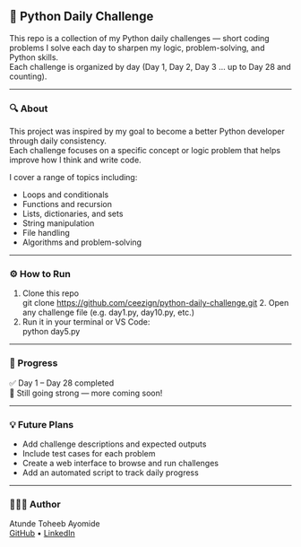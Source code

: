 ## 🐍 Python Daily Challenge

This repo is a collection of my Python daily challenges — short coding problems I solve each day to sharpen my logic, problem-solving, and Python skills.  
Each challenge is organized by day (Day 1, Day 2, Day 3 … up to Day 28 and counting).

---

### 🔍 About
This project was inspired by my goal to become a better Python developer through daily consistency.  
Each challenge focuses on a specific concept or logic problem that helps improve how I think and write code.

I cover a range of topics including:
- Loops and conditionals  
- Functions and recursion  
- Lists, dictionaries, and sets  
- String manipulation  
- File handling  
- Algorithms and problem-solving  

---

### ⚙️ How to Run
1. Clone this repo  
     git clone https://github.com/ceezign/python-daily-challenge.git
   2. Open any challenge file (e.g. day1.py, day10.py, etc.)
3. Run it in your terminal or VS Code:  
     python day5.py
   
---

### 📅 Progress
✅ Day 1 – Day 28 completed  
🚀 Still going strong — more coming soon!

---

### 💡 Future Plans
- Add challenge descriptions and expected outputs  
- Include test cases for each problem  
- Create a web interface to browse and run challenges  
- Add an automated script to track daily progress  

---

### 👨🏽‍💻 Author
Atunde Toheeb Ayomide  
[GitHub](https://github.com/ceezign) • [LinkedIn](https://www.linkedin.com/in/atunde-toheeb-551826313)
